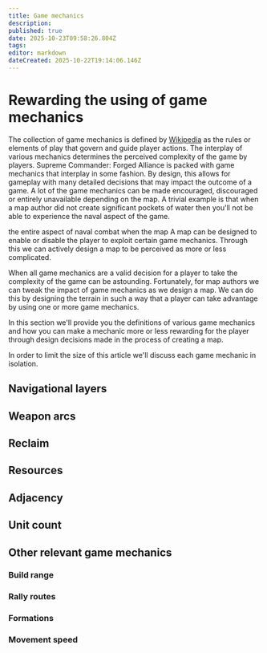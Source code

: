 ```yaml
---
title: Game mechanics
description: 
published: true
date: 2025-10-23T09:58:26.804Z
tags: 
editor: markdown
dateCreated: 2025-10-22T19:14:06.146Z
---
```


# Rewarding the using of game mechanics

The collection of game mechanics is defined by [Wikipedia](https://en.wikipedia.org/wiki/Game_mechanics) as the rules or elements of play that govern and guide player actions. The interplay of various mechanics determines the perceived complexity of the game by players. Supreme Commander: Forged Alliance is packed with game mechanics that interplay in some fashion. By design, this allows for gameplay with many detailed decisions that may impact the outcome of a game. A lot of the game mechanics can be made encouraged, discouraged or entirely unavailable depending on the map. A trivial example is that when a map author did not create significant pockets of water then you'll not be able to experience the naval aspect of the game. 



 the entire aspect of naval combat when the map  A map can be designed to enable or disable the player to exploit certain game mechanics. Through this we can actively design a map to be perceived as more or less complicated.


When all game mechanics are a valid decision for a player to take the complexity of the game can be astounding. Fortunately, for map authors we can tweak the impact of game mechanics as we design a map. We can do this by designing the terrain in such a way that a player can take advantage by using one or more game mechanics. 



In this section we'll provide you the definitions of various game mechanics and how you can make a mechanic more or less rewarding for the player through design decisions made in the process of creating a map.

In order to limit the size of this article we'll discuss each game mechanic in isolation. 


## Navigational layers

## Weapon arcs

## Reclaim

## Resources

## Adjacency

## Unit count

## Other relevant game mechanics

### Build range

### Rally routes

### Formations

### Movement speed
